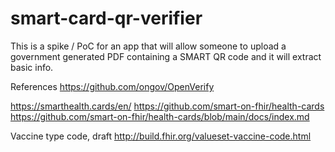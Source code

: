 # smart-card-qr-verifier

This is a spike / PoC for an app that will allow someone to upload a government generated PDF containing a SMART QR code 
and it will extract basic info.

References
https://github.com/ongov/OpenVerify

https://smarthealth.cards/en/
https://github.com/smart-on-fhir/health-cards
https://github.com/smart-on-fhir/health-cards/blob/main/docs/index.md

Vaccine type code, draft
http://build.fhir.org/valueset-vaccine-code.html
